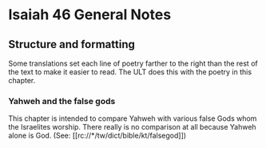 # Isaiah 46 General Notes
## Structure and formatting

Some translations set each line of poetry farther to the right than the rest of the text to make it easier to read. The ULT does this with the poetry in this chapter.

### Yahweh and the false gods
This chapter is intended to compare Yahweh with various false Gods whom the Israelites worship. There really is no comparison at all because Yahweh alone is God. (See: [[rc://*/tw/dict/bible/kt/falsegod]])